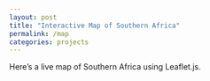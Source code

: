 ```yaml
---
layout: post
title: "Interactive Map of Southern Africa"
permalink: /map
categories: projects
---
```


Here’s a live map of Southern Africa using Leaflet.js.

<!-- Load Leaflet -->
<link rel="stylesheet" href="https://unpkg.com/leaflet@1.9.4/dist/leaflet.css" integrity="sha256-pgf+ZtSGYzAqpNXfsGUZ5UUnh19Q8zsa1ZWG9yyM0w8=" crossorigin=""/>
<script src="https://unpkg.com/leaflet@1.9.4/dist/leaflet.js" integrity="sha256-o9N1j0gLv2a/ORbDRhdf0r0V8vUUUwUBnTMOxE2v0uU=" crossorigin=""></script>

<!-- Map container -->
<div id="map" style="height: 500px; margin-top: 20px;"></div>

<!-- Map script -->
<script>
  var map = L.map('map').setView([-15, 25], 4);

  L.tileLayer('https://{s}.tile.openstreetmap.org/{z}/{x}/{y}.png', {
    attribution: '&copy; OpenStreetMap contributors'
  }).addTo(map);

  L.marker([-15.5, 28.3]).addTo(map)
    .bindPopup('Lusaka, Zambia');
</script>

